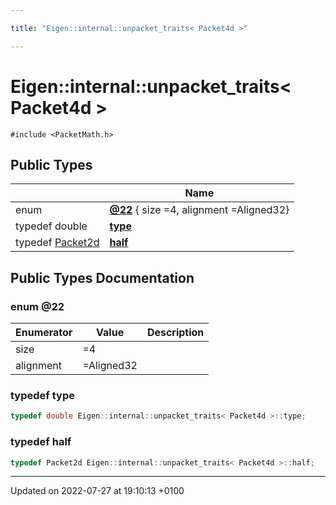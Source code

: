 ```yaml
---

title: "Eigen::internal::unpacket_traits< Packet4d >"

---
```


# Eigen::internal::unpacket_traits< Packet4d >






`#include <PacketMath.h>`

## Public Types

|                | Name           |
| -------------- | -------------- |
| enum| **[@22](http://example.org/classes/structeigen_1_1internal_1_1unpacket__traits_3_01packet4d_01_4/#enum-@22)** { size =4, alignment =Aligned32} |
| typedef double | **[type](http://example.org/classes/structeigen_1_1internal_1_1unpacket__traits_3_01packet4d_01_4/#typedef-type)**  |
| typedef <a href="http://example.org/namespaces/namespaceeigen_1_1internal/#typedef-packet2d">Packet2d</a> | **[half](http://example.org/classes/structeigen_1_1internal_1_1unpacket__traits_3_01packet4d_01_4/#typedef-half)**  |

## Public Types Documentation

### enum @22

| Enumerator | Value | Description |
| ---------- | ----- | ----------- |
| size | =4|   |
| alignment | =Aligned32|   |




### typedef type

```cpp
typedef double Eigen::internal::unpacket_traits< Packet4d >::type;
```


### typedef half

```cpp
typedef Packet2d Eigen::internal::unpacket_traits< Packet4d >::half;
```


-------------------------------

Updated on 2022-07-27 at 19:10:13 +0100
